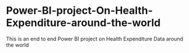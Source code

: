 # Power-BI-project-On-Health-Expenditure-around-the-world
This is an end to end Power BI project on Health Expenditure Data around the world
